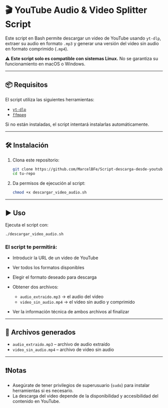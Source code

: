# 🎬 YouTube Audio & Video Splitter Script

Este script en Bash permite descargar un video de YouTube usando `yt-dlp`, extraer su audio en formato `.mp3` y generar una versión del video sin audio en formato comprimido (`.mp4`).

⚠️ **Este script solo es compatible con sistemas Linux.**
No se garantiza su funcionamiento en macOS o Windows.

---

## 📦 Requisitos

El script utiliza las siguientes herramientas:

* [`yt-dlp`](https://github.com/yt-dlp/yt-dlp)
* [`ffmpeg`](https://ffmpeg.org/)

Si no están instaladas, el script intentará instalarlas automáticamente.

---

## 🛠 Instalación

1. Clona este repositorio:

   ```bash
   git clone https://github.com/MarcelBFe/Script-descarga-desde-youtube.git
   cd tu-repo
   ```

2. Da permisos de ejecución al script:

   ```bash
   chmod +x descargar_video_audio.sh
   ```

---

## ▶️ Uso

Ejecuta el script con:

```bash
./descargar_video_audio.sh
```

### El script te permitirá:

* Introducir la URL de un video de YouTube
* Ver todos los formatos disponibles
* Elegir el formato deseado para descarga
* Obtener dos archivos:

  * `audio_extraido.mp3` → el audio del video
  * `video_sin_audio.mp4` → el video sin audio y comprimido
* Ver la información técnica de ambos archivos al finalizar

---

## 📁 Archivos generados

* `audio_extraido.mp3` – archivo de audio extraído
* `video_sin_audio.mp4` – archivo de video sin audio

---

## ❗Notas

* Asegúrate de tener privilegios de superusuario (`sudo`) para instalar herramientas si es necesario.
* La descarga del video depende de la disponibilidad y accesibilidad del contenido en YouTube.
